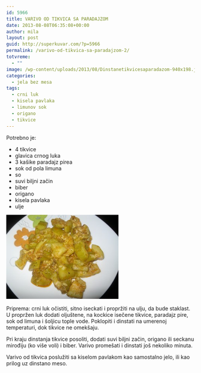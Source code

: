 ```yaml
---
id: 5966
title: VARIVO OD TIKVICA SA PARADAJZOM
date: 2013-08-08T06:35:08+00:00
author: mila
layout: post
guid: http://superkuvar.com/?p=5966
permalink: /varivo-od-tikvica-sa-paradajzom-2/
totvreme:
  - ""
image: /wp-content/uploads/2013/08/Dinstanetikvicesaparadazom-940x198.jpg
categories:
  - jela bez mesa
tags:
  - crni luk
  - kisela pavlaka
  - limunov sok
  - origano
  - tikvice
---
```

Potrebno je:

  * 4 tikvice
  * glavica crnog luka
  * 3 kašike paradajz pirea
  * sok od pola limuna
  * so
  * suvi biljni začin
  * biber
  * origano
  * kisela pavlaka
  * ulje

<img class="alignnone size-medium wp-image-5967" src="/wp-content/uploads/2013/08/Dinstanetikvicesaparadazom-300x225.jpg" alt="Dinstanetikvicesaparadazom" width="300" height="225" /> 

Priprema: crni luk očistiti, sitno iseckati i propržiti na ulju, da bude staklast. U propržen luk dodati oljuštene, na kockice isečene tikvice, paradajz pire, sok od limuna i šoljicu tople vode. Poklopiti i dinstati na umerenoj temperaturi, dok tikvice ne omekšaju.

Pri kraju dinstanja tikvice posoliti, dodati suvi biljni začin, origano ili seckanu mirođiju (ko više voli) i biber. Varivo promešati i dinstati još nekoliko minuta.

Varivo od tikvica poslužiti sa kiselom pavlakom kao samostalno jelo, ili kao prilog uz dinstano meso.